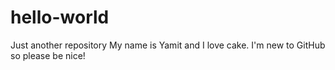 # hello-world
Just another repository
My name is Yamit and I love cake. I'm new to GitHub so please be nice!
